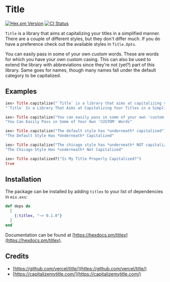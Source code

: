 # Title

[![Hex.pm Version](https://img.shields.io/hexpm/v/titlex.svg?style=flat)](https://hex.pm/packages/titlex) [![CI Status](https://github.com/tverlaan/titlex/workflows/CI/badge.svg)](https://github.com/tverlaan/titlex/actions)

<!-- MDOC !-->

`Title` is a library that aims at capitalizing your titles in a simplified manner. There are a couple
of different styles, but they don't differ much. If you do have a preference check out the available
styles in `Title.Opts`.

You can easily pass in some of your own _custom_ words. These are words for which you have your
own custom casing. This can also be used to extend the library with abbreviations since they're not
(yet?) part of this library. Same goes for names, though many names fall under the default category
to be capitalized.

## Examples

```elixir
iex> Title.capitalize("`Title` is a library that aims at capitalizing your titles in a simplified manner")
"`Title` Is a Library That Aims at Capitalizing Your Titles in a Simplified Manner"

iex> Title.capitalize("You can easily pass in some of your own 'custom' words", custom: ["CUSTOM"])
"You Can Easily Pass in Some of Your Own 'CUSTOM' Words"

iex> Title.capitalize("The default style has *underneath* capitalized")
"The Default Style Has *Underneath* Capitalized"

iex> Title.capitalize("The chicago style has *underneath* NOT capitalized", style: :chicago)
"The Chicago Style Has *underneath* Not Capitalized"

iex> Title.capitalized?("Is My Title Properly Capitalized?")
true
```

<!-- MDOC !-->

## Installation

The package can be installed by adding `titlex` to your list of dependencies in `mix.exs`:

```elixir
def deps do
  [
    {:titlex, "~> 0.1.0"}
  ]
end
```

Documentation can be found at [https://hexdocs.pm/titlex](https://hexdocs.pm/titlex).

## Credits

  * [https://github.com/vercel/title/](https://github.com/vercel/title/)
  * [https://capitalizemytitle.com/](https://capitalizemytitle.com/)

